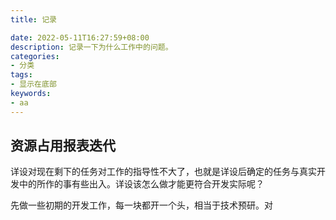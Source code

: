 ```yaml
---
title: 记录

date: 2022-05-11T16:27:59+08:00
description: 记录一下为什么工作中的问题。
categories:
- 分类
tags:
- 显示在底部
keywords:
- aa
---
```


## 资源占用报表迭代
详设对现在剩下的任务对工作的指导性不大了，也就是详设后确定的任务与真实开发中的所作的事有些出入。详设该怎么做才能更符合开发实际呢？

先做一些初期的开发工作，每一块都开一个头，相当于技术预研。对


